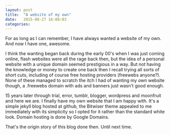 ```yaml
---
layout: post
title:  "A website of my own"
date:   2015-08-27 16:08:03
categories: 
---
```


For as long as I can remember, I have always wanted a website of my own. And now I have one, awesome.

I think the wanting began back during the early 00's when I was just coming online, flash websites were all the rage back then, but the idea of a personal website with a unique domain seemed prestigious in a way. But not having the knowledge or money to create one back then I recall trying all sorts of short cuts, including of course free hosting providers (freewebs anyone?). None of these managed to scratch the itch I had of wanting my *own* website though, a .freewebs domain with ads and banners just wasn't good enough.

15 years later through trial, error, tumblr, blogger, wordpress and moonfruit and here we are. I finally have my own website that I am happy with. It's a simple jekyll blog hosted at github, the Bitwiser theme appealed to me immediately with its simplicity so I opted for it rather than the standard white look. Domain hosting is done by Google Domains.

That's the origin story of this blog done then. Until next time.



